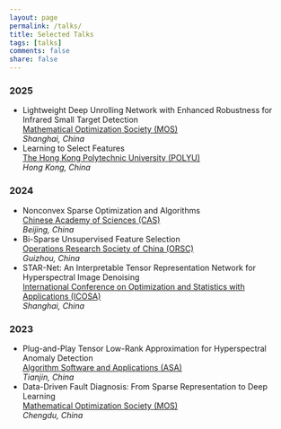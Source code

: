 ```yaml
---
layout: page
permalink: /talks/
title: Selected Talks
tags: [talks]
comments: false
share: false
---
```



### 2025
* Lightweight Deep Unrolling Network with Enhanced Robustness for Infrared Small Target Detection  <br>
<a href="../talks/2025-MOS.pdf" class="textlink" target="_blank"> Mathematical Optimization Society (MOS) </a> <br>
<i>Shanghai, China</i><br>
* Learning to Select Features <br>
<a href="../talks/2025-POLYU.pdf" class="textlink" target="_blank"> The Hong Kong Polytechnic University (POLYU)  </a><br>
<i>Hong Kong, China</i><br>


### 2024

* Nonconvex Sparse Optimization and Algorithms <br>
<a href="../talks/2024-CAS.pdf" class="textlink" target="_blank"> Chinese Academy of Sciences (CAS)</a> <br>
<i>Beijing, China</i><br>
* Bi-Sparse Unsupervised Feature Selection <br>
<a href="../talks/2024-ORSC.pdf" class="textlink" target="_blank"> Operations Research Society of China  (ORSC)  </a><br>
<i>Guizhou, China</i><br>
* STAR-Net: An Interpretable Tensor Representation Network for Hyperspectral Image Denoising <br>
<a href="../talks/2024-ICOSA.pdf" class="textlink" target="_blank"> International Conference on Optimization and Statistics with Applications (ICOSA) </a> <br>
<i>Shanghai, China</i><br>

### 2023

* Plug-and-Play Tensor Low-Rank Approximation for Hyperspectral Anomaly Detection  <br>
<a href="../talks/2023-ASA.pdf" class="textlink" target="_blank"> Algorithm Software and Applications (ASA)</a> <br>
<i>Tianjin, China</i><br>
* Data-Driven Fault Diagnosis: From Sparse Representation to Deep Learning  <br>
<a href="../talks/2023-MOS.pdf" class="textlink" target="_blank"> Mathematical Optimization Society (MOS) </a><br>
<i>Chengdu, China</i><br>

